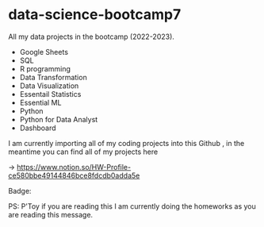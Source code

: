 # data-science-bootcamp7
All my data projects in the bootcamp (2022-2023).
- Google Sheets
- SQL
- R programming
- Data Transformation
- Data Visualization
- Essentail Statistics
- Essential ML
- Python
- Python for Data Analyst
- Dashboard 

I am currently importing all of my coding projects into this Github
, in the meantime you can find all of my projects here 

-> https://www.notion.so/HW-Profile-ce580bbe49144846bce8fdcdb0adda5e

Badge: 

PS: P'Toy if you are reading this I am currently doing the homeworks as you are reading this message.
